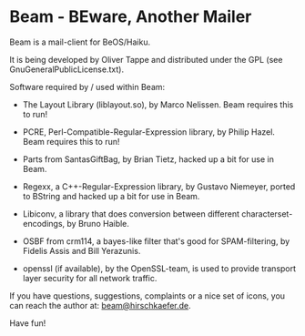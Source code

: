 # Beam - BEware, Another Mailer #

Beam is a mail-client for BeOS/Haiku.

It is being developed by Oliver Tappe and distributed under the GPL
(see GnuGeneralPublicLicense.txt).

Software required by / used within Beam:

- The Layout Library (liblayout.so), by Marco Nelissen. Beam requires this to run!

- PCRE, Perl-Compatible-Regular-Expression library, by Philip Hazel. Beam requires
  this to run!

- Parts from SantasGiftBag, by Brian Tietz, hacked up a bit for use in Beam.

- Regexx, a C++-Regular-Expression library, by Gustavo Niemeyer, 
  ported to BString and hacked up a bit for use in Beam.

- Libiconv, a library that does conversion between different
  characterset-encodings, by Bruno Haible.

- OSBF from crm114, a bayes-like filter that's good for SPAM-filtering,
  by Fidelis Assis and Bill Yerazunis.

- openssl (if available), by the OpenSSL-team, is used to provide transport 
  layer security for all network traffic.

If you have questions, suggestions, complaints or a nice set of icons, 
you can reach the author at: <beam@hirschkaefer.de>.

Have fun!
